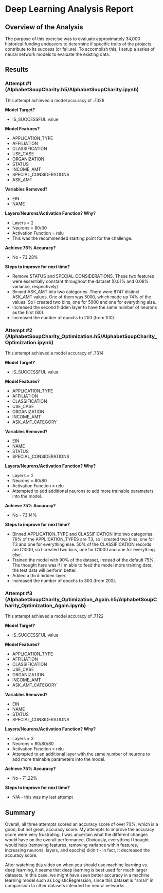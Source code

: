 # Deep Learning Analysis Report

## Overview of the Analysis

The purpose of this exercise was to evaluate approximately 34,000 historical funding endeavors to determine if specific traits of the projects contribute to its success (or failure).  To accomplish this, I setup a series of neural network models to evaluate the existing data.

## Results

### Attempt #1 (AlphabetSoupCharity.h5/AlphabetSoupCharity.ipynb)

This attempt achieved a model accuracy of .7328

**Model Target?**
* IS_SUCCESSFUL value

**Model Features?**
* APPLICATION_TYPE
* AFFILIATION
* CLASSIFICATION
* USE_CASE
* ORGANIZATION
* STATUS
* INCOME_AMT
* SPECIAL_CONSIDERATIONS
* ASK_AMT

**Variables Removed?**
* EIN
* NAME

**Layers/Neurons/Activation Function? Why?**
* Layers = 2
* Neurons = 80/30
* Activation Function = relu
* This was the recommended starting point for the challenge.

**Achieve 75% Accuracy?**
* No - 73.28%

**Steps to improve for next time?**
* Remove STATUS and SPECIAL_CONSIDERATIONS.  These two features were essentially constant throughout the dataset (0.01% and 0.08% variance, respectively)
* Binned ASK_AMT into two categories.  There were 8747 distinct ASK_AMT values.  One of them was 5000, which made up 74% of the values.  So I created two bins, one for 5000 and one for everything else.
* Increased the second hidden layer to have the same number of neurons as the first (80).
* Increased the number of epochs to 200 (from 100).

### Attempt #2 (AlphabetSoupCharity_Optimization.h5/AlphabetSoupCharity_Optimization.ipynb)

This attempt achieved a model accuracy of .7314

**Model Target?**
* IS_SUCCESSFUL value

**Model Features?**
* APPLICATION_TYPE
* AFFILIATION
* CLASSIFICATION
* USE_CASE
* ORGANIZATION
* INCOME_AMT
* ASK_AMT_CATEGORY

**Variables Removed?**
* EIN
* NAME
* STATUS
* SPECIAL_CONSIDERATIONS

**Layers/Neurons/Activation Function? Why?**
* Layers = 2
* Neurons = 80/80
* Activation Function = relu
* Attempted to add additional neurons to add more trainable parameters into the model.

**Achieve 75% Accuracy?**
* No - 73.14%

**Steps to improve for next time?**
* Binned APPLICATION_TYPE and CLASSIFICATION into two categories.  79% of the APPLICATION_TYPES are T3, so I created two bins, one for T3 and one for everything else.  50% of the CLASSIFICATION records are C1000, so I created two bins, one for C1000 and one for everything else.
* Trained the model with 90% of the dataset, instead of the default 75%.  The thought here was if I'm able to feed the model more training data, the test data will perform better.
* Added a third hidden layer.
* Increased the number of epochs to 300 (from 200).

### Attempt #3 (AlphabetSoupCharity_Optimization_Again.h5/AlphabetSoupCharity_Optimization_Again.ipynb)

This attempt achieved a model accuracy of .7122

**Model Target?**
* IS_SUCCESSFUL value

**Model Features?**
* APPLICATION_TYPE
* AFFILIATION
* CLASSIFICATION
* USE_CASE
* ORGANIZATION
* INCOME_AMT
* ASK_AMT_CATEGORY

**Variables Removed?**
* EIN
* NAME
* STATUS
* SPECIAL_CONSIDERATIONS

**Layers/Neurons/Activation Function? Why?**
* Layers = 3
* Neurons = 80/80/80
* Activation Function = relu
* Attempted to an additional layer with the same number of neurons to add more trainable parameters into the model.

**Achieve 75% Accuracy?**
* No - 71.22%

**Steps to improve for next time?**
* N/A - this was my last attempt

## Summary

Overall, all three attempts scored an accuracy score of over 70%, which is a good, but not great, accuracy score.  My attempts to improve the accuracy score were very frustrating, I was uncertain what the different changes would have on the overall performance.  Obviously, everything I thought would help (removing features, removing variance within features, increasing neurons, layers, and epochs) didn't - in fact, it decreased the accuracy score.

After watching [this](https://www.mathworks.com/videos/introduction-to-deep-learning-machine-learning-vs-deep-learning-1489503513018.html?gclid=EAIaIQobChMIhOWywvORgwMVKszCBB1z2gM0EAAYASAAEgKag_D_BwE&ef_id=EAIaIQobChMIhOWywvORgwMVKszCBB1z2gM0EAAYASAAEgKag_D_BwE:G:s&s_kwcid=AL!8664!3!591940647971!p!!g!!machine%20learning%20vs%20neural%20networks&s_eid=psn_68899282265&q=machine+learning+vs+neural+networks&gad_source=1) video on when you should use machine learning vs. deep learning, it seems that deep learning is best used for much larger datasets.  In this case, we might have seen better accuracy in a machine learning model such as LogisticRegression, since this dataset is "small" in comparision to other datasets intended for neural networks.
